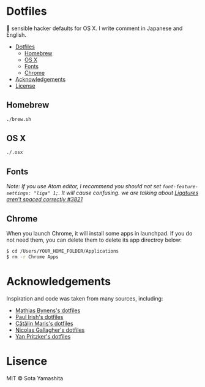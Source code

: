 # Dotfiles

:wrench: sensible hacker defaults for OS X. I write comment in Japanese and English.

* [Dotfiles](#dotfiles)
  * [Homebrew](#homebrew)
  * [OS X](#os-x)
  * [Fonts](#fonts)
  * [Chrome](#chrome)
* [Acknowledgements](#acknowledgements)
* [License](#license)

## Homebrew

```bash
./brew.sh
```

## OS X

```bash
./.osx
```

## Fonts

_Note: If you use Atom editor, I recommend you should not set `font-feature-settings: "liga" 1;`. It will cause confusing. we are talking about [Ligatures aren't spaced correctly #3821](https://github.com/atom/atom/issues/3821)_

## Chrome

When you launch Chrome, it will install some apps in launchpad. If you do not need them, you can delete them to delete its app directroy below:

```bash
$ cd /Users/YOUR_HOME_FOLDER/Applications
$ rm -r Chrome Apps
```

# Acknowledgements

Inspiration and code was taken from many sources, including:

* [Mathias Bynens's dotfiles](https://github.com/mathiasbynens/dotfiles)
* [Paul Irish's dotfiles](https://github.com/paulirish/dotfiles)
* [Cătălin Mariș's dotfiles](https://github.com/alrra/dotfiles/)
* [Nicolas Gallagher's dotfiles](https://github.com/necolas/dotfiles)
* [Yan Pritzker's dotfiles](https://github.com/skwp/dotfiles/tree/e2f73a0d023400af0ca996737adabff7004aed25)

# Lisence

MIT © Sota Yamashita
